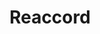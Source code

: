 ---
home: true
title: Reaccord
tagline: The declarative framework for building fast and reliable Discord apps.
actions:
  - text: Get started →
    link: /guide/
features:
- title: Declarative
  details: Write your messages, embeds and interaction components using React, JSX & Hooks.
- title: A powerful solution
  details: Reaccord is built on top of discord.js, so 100% of the Discord API is available to you.
- title: Custom router
  details: Build your bot like a real web app, using react-router under the hood.
footer: Made by  with ❤️ by Djobbo "Alfie" Maïga
---